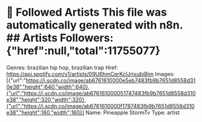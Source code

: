 # 🎵 Followed Artists  This file was automatically generated with n8n.  ## Artists  Followers: {"href":null,"total":11755077}
Genres: brazilian hip hop, brazilian trap
Href: https://api.spotify.com/v1/artists/09U6hmCerKcIJrixubiBjm
Images: [{"url":"https://i.scdn.co/image/ab6761610000e5eb7483fb9b7651d8558d310e38","height":640,"width":640},{"url":"https://i.scdn.co/image/ab676161000051747483fb9b7651d8558d310e38","height":320,"width":320},{"url":"https://i.scdn.co/image/ab6761610000f1787483fb9b7651d8558d310e38","height":160,"width":160}]
Name: Pineapple StormTv
Type: artist